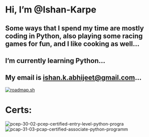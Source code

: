# Hi, I’m @Ishan-Karpe
## Some ways that I spend my time are mostly coding in Python, also playing some racing games for fun, and I like cooking as well...
## I’m currently learning Python...
## My email is ishan.k.abhijeet@gmail.com...

[![roadmap.sh](https://roadmap.sh/card/tall/6690b77e7fc121949a1bbd25?variant=dark)](https://roadmap.sh)

# Certs:
![pcep-30-02-pcep-certified-entry-level-python-progra](https://github.com/user-attachments/assets/5fa7e5a0-0400-4188-860d-b39e5b1dc360)
![pcap-31-03-pcap-certified-associate-python-programm](https://github.com/user-attachments/assets/85e60295-ffab-4040-80b4-b391dc9fe311)


<!---
Ishan-Karpe/Ishan-Karpe is a ✨ special ✨ repository because its `README.md` (this file) appears on your GitHub profile.
You can click the Preview link to take a look at your changes.
--->
